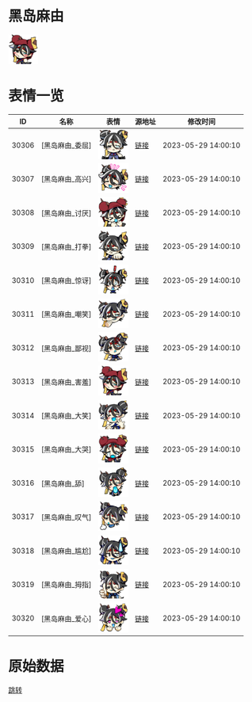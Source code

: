 # 黑岛麻由

<img src="./cover.png" height="60" alt="cover" />

# 表情一览

|ID|名称|表情|源地址|修改时间|
|----|----|----|----|----|
|30306|[黑岛麻由_委屈]|<img src="./pic/030306_%5B黑岛麻由_委屈%5D.png" height="60" alt="委屈"/>|[链接](https://i0.hdslb.com/bfs/garb/f8799a83efdfc2d64ea6b6e8c66b013443f2bd72.png)|2023-05-29 14:00:10|
|30307|[黑岛麻由_高兴]|<img src="./pic/030307_%5B黑岛麻由_高兴%5D.png" height="60" alt="高兴"/>|[链接](https://i0.hdslb.com/bfs/garb/6906f1912c5a2edb168a77cd4e2f7c0135d87818.png)|2023-05-29 14:00:10|
|30308|[黑岛麻由_讨厌]|<img src="./pic/030308_%5B黑岛麻由_讨厌%5D.png" height="60" alt="讨厌"/>|[链接](https://i0.hdslb.com/bfs/garb/9c05071a5693072548560e4b7f368e544f4f033a.png)|2023-05-29 14:00:10|
|30309|[黑岛麻由_打拳]|<img src="./pic/030309_%5B黑岛麻由_打拳%5D.png" height="60" alt="打拳"/>|[链接](https://i0.hdslb.com/bfs/garb/54c3db9929dd83ba2ac08bc48290faa9955a0f57.png)|2023-05-29 14:00:10|
|30310|[黑岛麻由_惊讶]|<img src="./pic/030310_%5B黑岛麻由_惊讶%5D.png" height="60" alt="惊讶"/>|[链接](https://i0.hdslb.com/bfs/garb/5c8b2509f4127093a8c91971a8f52427e915b7f0.png)|2023-05-29 14:00:10|
|30311|[黑岛麻由_嘲笑]|<img src="./pic/030311_%5B黑岛麻由_嘲笑%5D.png" height="60" alt="嘲笑"/>|[链接](https://i0.hdslb.com/bfs/garb/913df3632138c2da6065935b6fc0de648fcd36b4.png)|2023-05-29 14:00:10|
|30312|[黑岛麻由_鄙视]|<img src="./pic/030312_%5B黑岛麻由_鄙视%5D.png" height="60" alt="鄙视"/>|[链接](https://i0.hdslb.com/bfs/garb/bbdfcff099bc8bec8f0d51d877047593d9ca9942.png)|2023-05-29 14:00:10|
|30313|[黑岛麻由_害羞]|<img src="./pic/030313_%5B黑岛麻由_害羞%5D.png" height="60" alt="害羞"/>|[链接](https://i0.hdslb.com/bfs/garb/8e742f5d16b335b2005357460aabbc3c849be6ab.png)|2023-05-29 14:00:10|
|30314|[黑岛麻由_大笑]|<img src="./pic/030314_%5B黑岛麻由_大笑%5D.png" height="60" alt="大笑"/>|[链接](https://i0.hdslb.com/bfs/garb/1020b26f7cf50206dc9a800cd529d70e6542da27.png)|2023-05-29 14:00:10|
|30315|[黑岛麻由_大哭]|<img src="./pic/030315_%5B黑岛麻由_大哭%5D.png" height="60" alt="大哭"/>|[链接](https://i0.hdslb.com/bfs/garb/dfd47b81c012d3cc89f9a7b58f3312031c4c6f87.png)|2023-05-29 14:00:10|
|30316|[黑岛麻由_舔]|<img src="./pic/030316_%5B黑岛麻由_舔%5D.png" height="60" alt="舔"/>|[链接](https://i0.hdslb.com/bfs/garb/09262f65d856f7584bea7cd052129c62c6b12a20.png)|2023-05-29 14:00:10|
|30317|[黑岛麻由_叹气]|<img src="./pic/030317_%5B黑岛麻由_叹气%5D.png" height="60" alt="叹气"/>|[链接](https://i0.hdslb.com/bfs/garb/dba0609ebac007c07ca6f9d2f47650b6c07f2d40.png)|2023-05-29 14:00:10|
|30318|[黑岛麻由_尴尬]|<img src="./pic/030318_%5B黑岛麻由_尴尬%5D.png" height="60" alt="尴尬"/>|[链接](https://i0.hdslb.com/bfs/garb/9bb008d58b31d700f246f1f87c4b119fa59a6cdb.png)|2023-05-29 14:00:10|
|30319|[黑岛麻由_拇指]|<img src="./pic/030319_%5B黑岛麻由_拇指%5D.png" height="60" alt="拇指"/>|[链接](https://i0.hdslb.com/bfs/garb/af6fd84be031f02f3343903336e679204b5b4bb2.png)|2023-05-29 14:00:10|
|30320|[黑岛麻由_爱心]|<img src="./pic/030320_%5B黑岛麻由_爱心%5D.png" height="60" alt="爱心"/>|[链接](https://i0.hdslb.com/bfs/garb/ae3c6c9fc4599013308808526cf45b0aebadaa60.png)|2023-05-29 14:00:10|

# 原始数据

[跳转](./raw.json)

